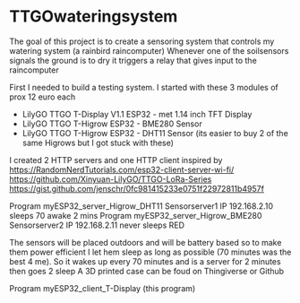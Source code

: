 # TTGOwateringsystem

  The goal of this project is to create a sensoring system that controls my watering system (a rainbird raincomputer)
  Whenever one of the soilsensors signals the ground is to dry it triggers a relay that gives input to the raincomputer  

  First I needed to build a testing system. I started with these 3 modules of prox 12 euro each
  - LilyGO TTGO T-Display V1.1 ESP32 - met 1.14 inch TFT Display
  - LilyGO TTGO T-Higrow ESP32 - BME280 Sensor
  - LilyGO TTGO T-Higrow ESP32 - DHT11 Sensor (its easier to buy 2 of the same Higrows but I got stuck with these)

  I created 2 HTTP servers and one HTTP client inspired by  
  https://RandomNerdTutorials.com/esp32-client-server-wi-fi/
  https://github.com/Xinyuan-LilyGO/TTGO-LoRa-Series 
  https://gist.github.com/jenschr/0fc981415233e0751f22972811b4957f

  Program myESP32_server_Higrow_DHT11  Sensorserver1 IP 192.168.2.10 sleeps 70 awake 2 mins
  Program myESP32_server_Higrow_BME280 Sensorserver2 IP 192.168.2.11 never sleeps RED
  
  The sensors will be placed outdoors and will be battery based so to make them power efficient 
  I let hem sleep as long as possible (70 minutes was the best 4 me). So it wakes up every 70 minutes
  and is a server for 2 minutes then goes 2 sleep A 3D printed case can be foud on Thingiverse or Github
  
  Program myESP32_client_T-Display (this program)
